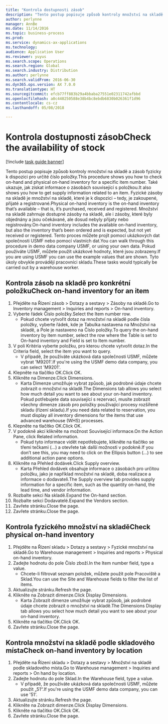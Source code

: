 ```yaml
---
title: "Kontrola dostupnosti zásob"
description: "Tento postup popisuje způsob kontroly množství na skladě a zásob fyzicky k dispozici pro určité číslo položky."
author: perlynne
manager: AnnBe
ms.date: 11/14/2016
ms.topic: business-process
ms.prod: 
ms.service: dynamics-ax-applications
ms.technology: 
audience: Application User
ms.reviewer: yuyus
ms.search.scope: Operations
ms.search.region: Global
ms.search.industry: Distribution
ms.author: perlynne
ms.search.validFrom: 2016-06-30
ms.dyn365.ops.version: AX 7.0.0
ms.translationtype: HT
ms.sourcegitcommit: efcb77ff883b29a4bbaba27551e02311742afbbd
ms.openlocfilehash: a0c440250588e38b4bc8ebdb6830b026361f1d96
ms.contentlocale: cs-cz
ms.lasthandoff: 05/08/2018

---
```

# <a name="check-the-availability-of-stock"></a><span data-ttu-id="7cb45-103">Kontrola dostupnosti zásob</span><span class="sxs-lookup"><span data-stu-id="7cb45-103">Check the availability of stock</span></span>

[!include [task guide banner](../../includes/task-guide-banner.md)]

<span data-ttu-id="7cb45-104">Tento postup popisuje způsob kontroly množství na skladě a zásob fyzicky k dispozici pro určité číslo položky.</span><span class="sxs-lookup"><span data-stu-id="7cb45-104">This procedure shows you how to check on-hand and physical on-hand inventory for a specific item number.</span></span> <span data-ttu-id="7cb45-105">Také ukazuje, jak získat informace o zásobách související s položkou.</span><span class="sxs-lookup"><span data-stu-id="7cb45-105">It also shows you how to get supply information related to an item.</span></span> <span data-ttu-id="7cb45-106">Fyzické zásoby na skladě je množství na skladě, které je k dispozici – tedy, je zakoupené, přijaté a registrované.</span><span class="sxs-lookup"><span data-stu-id="7cb45-106">Physical on-hand inventory is the on-hand inventory that’s available – that is, it’s purchased, received and registered.</span></span> <span data-ttu-id="7cb45-107">Množství na skladě zahrnuje dostupné zásoby na skladě, ale i zásoby, které byly objednány a jsou očekávané, ale dosud nebyly přijaty nebo registrovány.</span><span class="sxs-lookup"><span data-stu-id="7cb45-107">On-hand inventory includes the available on-hand inventory, but also the inventory that’s been ordered and is expected, but not yet received or registered.</span></span> <span data-ttu-id="7cb45-108">Tento proces můžete projít pomocí ukázkových dat společnosti USMF nebo pomocí vlastních dat.</span><span class="sxs-lookup"><span data-stu-id="7cb45-108">You can walk through this procedure in demo data company USMF, or using your own data.</span></span> <span data-ttu-id="7cb45-109">Pokud používáte USMF, můžete použít ukázkové hodnoty, které jsou zobrazeny.</span><span class="sxs-lookup"><span data-stu-id="7cb45-109">If you are using USMF you can use the example values that are shown.</span></span> <span data-ttu-id="7cb45-110">Tyto úkoly obvykle provádějí pracovníci skladu.</span><span class="sxs-lookup"><span data-stu-id="7cb45-110">These tasks would typically be carried out by a warehouse worker.</span></span>


## <a name="check-on-hand-inventory-for-an-item"></a><span data-ttu-id="7cb45-111">Kontrola zásob na skladě pro konkrétní položku</span><span class="sxs-lookup"><span data-stu-id="7cb45-111">Check on-hand inventory for an item</span></span>
1. <span data-ttu-id="7cb45-112">Přejděte na Řízení zásob > Dotazy a sestavy > Zásoby na skladě.</span><span class="sxs-lookup"><span data-stu-id="7cb45-112">Go to Inventory management > Inquiries and reports > On-hand inventory.</span></span>
2. <span data-ttu-id="7cb45-113">Vyberte řádek Číslo položky.</span><span class="sxs-lookup"><span data-stu-id="7cb45-113">Select the Item number row.</span></span>
    * <span data-ttu-id="7cb45-114">Pokud chcete vytvořit dotaz na množství na skladě podle čísla položky, vyberte řádek, kde je Tabulka nastavena na Množství na skladě, a Pole je nastaveno na Číslo položky.</span><span class="sxs-lookup"><span data-stu-id="7cb45-114">To query the on-hand inventory by item number, select the row where the Table is set to On-hand inventory and Field is set to Item number.</span></span>  
3. <span data-ttu-id="7cb45-115">V poli Kritéria vyberte položku, pro kterou chcete vytvořit dotaz.</span><span class="sxs-lookup"><span data-stu-id="7cb45-115">In the Criteria field, select the item you want to query.</span></span>
    * <span data-ttu-id="7cb45-116">V případě, že používáte ukázková data společnosti USMF, můžete vybrat 'M9201'.</span><span class="sxs-lookup"><span data-stu-id="7cb45-116">If you're using the USMF demo data company, you can select 'M9201'.</span></span>  
4. <span data-ttu-id="7cb45-117">Klepněte na tlačítko OK.</span><span class="sxs-lookup"><span data-stu-id="7cb45-117">Click OK.</span></span>
5. <span data-ttu-id="7cb45-118">Klikněte na Dimenze.</span><span class="sxs-lookup"><span data-stu-id="7cb45-118">Click Dimensions.</span></span>
    * <span data-ttu-id="7cb45-119">Karta Dimenze umožňuje vybrat způsob, jak podrobné údaje chcete zobrazit o množství na skladě.</span><span class="sxs-lookup"><span data-stu-id="7cb45-119">The Dimensions tab allows you select how much detail you want to see about your on-hand inventory.</span></span> <span data-ttu-id="7cb45-120">Pokud potřebujete data související s rezervací, musíte zobrazit všechny dimenze zásob pro položky používající procesy rozšířené skladu (řízení skladu).</span><span class="sxs-lookup"><span data-stu-id="7cb45-120">If you need data related to reservation, you must display all inventory dimensions for the items that use advanced warehouse (WHS) processes.</span></span>  
6. <span data-ttu-id="7cb45-121">Klepněte na tlačítko OK.</span><span class="sxs-lookup"><span data-stu-id="7cb45-121">Click OK.</span></span>
7. <span data-ttu-id="7cb45-122">V podokně akcí klikněte na možnost Související informace.</span><span class="sxs-lookup"><span data-stu-id="7cb45-122">On the Action Pane, click Related information.</span></span>
    * <span data-ttu-id="7cb45-123">Pokud tyto informace vidět nepotřebujete, klikněte na tlačítko se třemi tečkami (...) a otevřete tak další možnosti v podokně.</span><span class="sxs-lookup"><span data-stu-id="7cb45-123">If you don’t see this, you may need to click on the Ellipsis button (…) to see additional action pane options.</span></span>  
8. <span data-ttu-id="7cb45-124">Klikněte na Přehled dodávek.</span><span class="sxs-lookup"><span data-stu-id="7cb45-124">Click Supply overview.</span></span>
    * <span data-ttu-id="7cb45-125">Karta Přehled dodávek obsahuje informace o zásobách pro určitou položku, jako je například množství na skladě, doba realizace a informace o dodavateli.</span><span class="sxs-lookup"><span data-stu-id="7cb45-125">The Supply overview tab provides supply information for a specific item, such as the quantity on-hand, the lead time, and vendor information.</span></span>  
9. <span data-ttu-id="7cb45-126">Rozbalte sekci Na skladě.</span><span class="sxs-lookup"><span data-stu-id="7cb45-126">Expand the On-hand section.</span></span>
10. <span data-ttu-id="7cb45-127">Rozbalte sekci Dodavatelé.</span><span class="sxs-lookup"><span data-stu-id="7cb45-127">Expand the Vendors section.</span></span>
11. <span data-ttu-id="7cb45-128">Zavřete stránku.</span><span class="sxs-lookup"><span data-stu-id="7cb45-128">Close the page.</span></span>
12. <span data-ttu-id="7cb45-129">Zavřete stránku.</span><span class="sxs-lookup"><span data-stu-id="7cb45-129">Close the page.</span></span>

## <a name="check-physical-on-hand-inventory"></a><span data-ttu-id="7cb45-130">Kontrola fyzického množství na skladě</span><span class="sxs-lookup"><span data-stu-id="7cb45-130">Check physical on-hand inventory</span></span>
1. <span data-ttu-id="7cb45-131">Přejděte na Řízení skladu > Dotazy a sestavy > Fyzické množství na skladě.</span><span class="sxs-lookup"><span data-stu-id="7cb45-131">Go to Warehouse management > Inquiries and reports > Physical on-hand inventory.</span></span>
2. <span data-ttu-id="7cb45-132">Zadejte hodnotu do pole Číslo zboží.</span><span class="sxs-lookup"><span data-stu-id="7cb45-132">In the Item number field, type a value.</span></span>
    * <span data-ttu-id="7cb45-133">Chcete-li filtrovat seznam položek, můžete použít pole Pracoviště a Sklad.</span><span class="sxs-lookup"><span data-stu-id="7cb45-133">You can use the Site and Warehouse fields to filter the list of items.</span></span>  
3. <span data-ttu-id="7cb45-134">Aktualizujte stránku.</span><span class="sxs-lookup"><span data-stu-id="7cb45-134">Refresh the page.</span></span>
4. <span data-ttu-id="7cb45-135">Klikněte na Zobrazit dimenze.</span><span class="sxs-lookup"><span data-stu-id="7cb45-135">Click Display Dimensions.</span></span>
    * <span data-ttu-id="7cb45-136">Karta Zobrazit dimenze umožňuje vybrat způsob, jak podrobné údaje chcete zobrazit o množství na skladě.</span><span class="sxs-lookup"><span data-stu-id="7cb45-136">The Dimensions Display tab allows you select how much detail you want to see about your on-hand inventory.</span></span>  
5. <span data-ttu-id="7cb45-137">Klikněte na tlačítko OK.</span><span class="sxs-lookup"><span data-stu-id="7cb45-137">Click OK.</span></span>
6. <span data-ttu-id="7cb45-138">Zavřete stránku.</span><span class="sxs-lookup"><span data-stu-id="7cb45-138">Close the page.</span></span>

## <a name="check-on-hand-inventory-by-location"></a><span data-ttu-id="7cb45-139">Kontrola množství na skladě podle skladového místa</span><span class="sxs-lookup"><span data-stu-id="7cb45-139">Check on-hand inventory by location</span></span>
1. <span data-ttu-id="7cb45-140">Přejděte na Řízení skladu > Dotazy a sestavy > Množství na skladě podle skladového místa.</span><span class="sxs-lookup"><span data-stu-id="7cb45-140">Go to Warehouse management > Inquiries and reports > On hand by location.</span></span>
2. <span data-ttu-id="7cb45-141">Zadejte hodnotu do pole Sklad.</span><span class="sxs-lookup"><span data-stu-id="7cb45-141">In the Warehouse field, type a value.</span></span>
    * <span data-ttu-id="7cb45-142">V případě, že používáte ukázková data společnosti USMF, můžete použít „51“.</span><span class="sxs-lookup"><span data-stu-id="7cb45-142">If you're using the USMF demo data company, you can use '51'.</span></span>  
3. <span data-ttu-id="7cb45-143">Aktualizujte stránku.</span><span class="sxs-lookup"><span data-stu-id="7cb45-143">Refresh the page.</span></span>
4. <span data-ttu-id="7cb45-144">Klikněte na Zobrazit dimenze.</span><span class="sxs-lookup"><span data-stu-id="7cb45-144">Click Display Dimensions.</span></span>
5. <span data-ttu-id="7cb45-145">Klikněte na tlačítko OK.</span><span class="sxs-lookup"><span data-stu-id="7cb45-145">Click OK.</span></span>
6. <span data-ttu-id="7cb45-146">Zavřete stránku.</span><span class="sxs-lookup"><span data-stu-id="7cb45-146">Close the page.</span></span>

